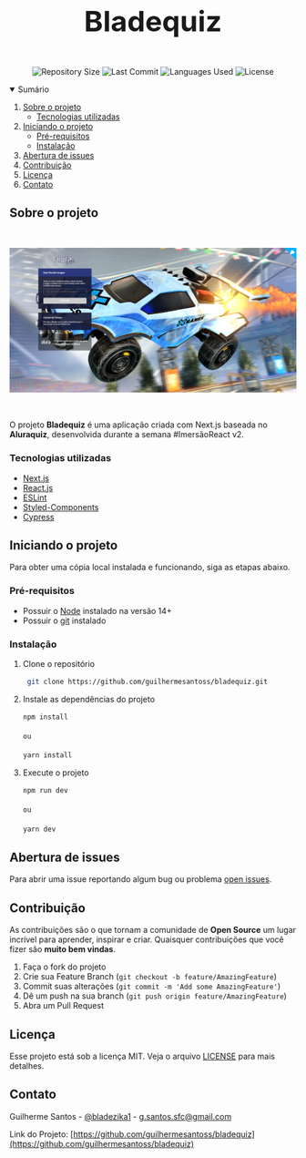 <p align="center" style="font-size: 50px; font-weight: bold">Bladequiz</p>

<p align="center">
  <img src="https://img.shields.io/github/repo-size/guilhermesantoss/bladequiz?style=for-the-badge&color=darkblue" alt="Repository Size" />
  <img src="https://img.shields.io/github/last-commit/guilhermesantoss/bladequiz?style=for-the-badge&color=darkblue" alt="Last Commit" />
  <img src="https://img.shields.io/github/languages/count/guilhermesantoss/bladequiz?style=for-the-badge&color=darkblue" alt="Languages Used" />
  <img src="https://img.shields.io/github/license/guilhermesantoss/bladequiz?style=for-the-badge&color=darkblue" alt="License" />
</p>

<details open="open">
  <summary>Sumário</summary>
  <ol>
    <li>
      <a href="#sobre-o-projeto">Sobre o projeto</a>
      <ul>
        <li><a href="#tecnologias-utilizadas">Tecnologias utilizadas</a></li>
      </ul>
    </li>
    <li>
      <a href="#iniciando-o-projeto">Iniciando o projeto</a>
      <ul>
        <li><a href="#pré-requisitos">Pré-requisitos</a></li>
        <li><a href="#instalação">Instalação</a></li>
      </ul>
    </li>
    <li><a href="#abertura-de-issues">Abertura de issues</a></li>
    <li><a href="#contribuição">Contribuição</a></li>
    <li><a href="#licença">Licença</a></li>
    <li><a href="#contato">Contato</a></li>
  </ol>
</details>

## Sobre o projeto

<br />
<p align="center"><img src="https://raw.githubusercontent.com/guilhermesantoss/bladequiz/main/public/bg-bladequiz.png" alt="Logo" /></p>
<br />

O projeto **Bladequiz** é uma aplicação criada com Next.js baseada no **Aluraquiz**, desenvolvida durante a semana #ImersãoReact v2.

### Tecnologias utilizadas

- [Next.js](https://nextjs.org/)
- [React.js](https://reactjs.org/)
- [ESLint](https://eslint.org/)
- [Styled-Components](https://styled-components.com/)
- [Cypress](https://www.cypress.io/)

## Iniciando o projeto

Para obter uma cópia local instalada e funcionando, siga as etapas abaixo.

### Pré-requisitos

- Possuir o [Node](https://nodejs.org/en/) instalado na versão 14+
- Possuir o [git](http://git-scm.com) instalado

### Instalação

1. Clone o repositório
   ```sh
    git clone https://github.com/guilhermesantoss/bladequiz.git
   ```
2. Instale as dependências do projeto

   ```sh
   npm install

   ou

   yarn install
   ```

3. Execute o projeto

   ```sh
   npm run dev

   ou

   yarn dev
   ```

## Abertura de issues

Para abrir uma issue reportando algum bug ou problema [open issues](https://github.com/guilhermesantoss/bladequiz/issues).

## Contribuição

As contribuições são o que tornam a comunidade de **Open Source** um lugar incrível para aprender, inspirar e criar. Quaisquer contribuições que você fizer são **muito bem vindas**.

1. Faça o fork do projeto
2. Crie sua Feature Branch (`git checkout -b feature/AmazingFeature`)
3. Commit suas alterações (`git commit -m 'Add some AmazingFeature'`)
4. Dê um push na sua branch (`git push origin feature/AmazingFeature`)
5. Abra um Pull Request

## Licença

Esse projeto está sob a licença MIT. Veja o arquivo [LICENSE](LICENSE) para mais detalhes.

## Contato

Guilherme Santos - [@bladezika1](https://twitter.com/bladezika1) - g.santos.sfc@gmail.com

Link do Projeto: [https://github.com/guilhermesantoss/bladequiz](https://github.com/guilhermesantoss/bladequiz)
